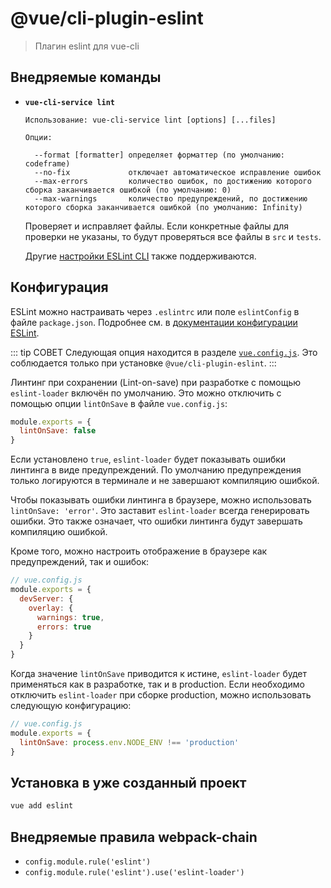 # @vue/cli-plugin-eslint

> Плагин eslint для vue-cli

## Внедряемые команды

- **`vue-cli-service lint`**

  ```
  Использование: vue-cli-service lint [options] [...files]

  Опции:

    --format [formatter] определяет форматтер (по умолчанию: codeframe)
    --no-fix             отключает автоматическое исправление ошибок
    --max-errors         количество ошибок, по достижению которого сборка заканчивается ошибкой (по умолчанию: 0)
    --max-warnings       количество предупреждений, по достижению которого сборка заканчивается ошибкой (по умолчанию: Infinity)
  ```

  Проверяет и исправляет файлы. Если конкретные файлы для проверки не указаны, то будут проверяться все файлы в `src` и `tests`.

  Другие [настройки ESLint CLI](https://eslint.org/docs/user-guide/command-line-interface#options) также поддерживаются.

## Конфигурация

ESLint можно настраивать через `.eslintrc` или поле `eslintConfig` в файле `package.json`. Подробнее см. в [документации конфигурации ESLint](https://eslint.org/docs/user-guide/configuring).

::: tip СОВЕТ
Следующая опция находится в разделе [`vue.config.js`](../config/README.md#vue-config-js). Это соблюдается только при установке `@vue/cli-plugin-eslint`.
:::

Линтинг при сохранении (Lint-on-save) при разработке с помощью `eslint-loader` включён по умолчанию. Это можно отключить с помощью опции `lintOnSave` в файле `vue.config.js`:

```js
module.exports = {
  lintOnSave: false
}
```

Если установлено `true`, `eslint-loader` будет показывать ошибки линтинга в виде предупреждений. По умолчанию предупреждения только логируются в терминале и не завершают компиляцию ошибкой.

Чтобы показывать ошибки линтинга в браузере, можно использовать `lintOnSave: 'error'`. Это заставит `eslint-loader` всегда генерировать ошибки. Это также означает, что ошибки линтинга будут завершать компиляцию ошибкой.

Кроме того, можно настроить отображение в браузере как предупреждений, так и ошибок:

```js
// vue.config.js
module.exports = {
  devServer: {
    overlay: {
      warnings: true,
      errors: true
    }
  }
}
```

Когда значение `lintOnSave` приводится к истине, `eslint-loader` будет применяться как в разработке, так и в production. Если необходимо отключить `eslint-loader` при сборке production, можно использовать следующую конфигурацию:

```js
// vue.config.js
module.exports = {
  lintOnSave: process.env.NODE_ENV !== 'production'
}
```

## Установка в уже созданный проект

```sh
vue add eslint
```

## Внедряемые правила webpack-chain

- `config.module.rule('eslint')`
- `config.module.rule('eslint').use('eslint-loader')`

